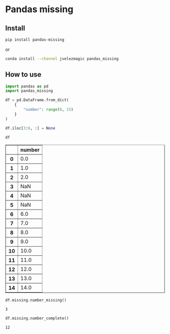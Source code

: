 Pandas missing
================

<!-- WARNING: THIS FILE WAS AUTOGENERATED! DO NOT EDIT! -->

## Install

``` bash
pip install pandas-missing
```

or

``` bash
conda install --channel jvelezmagic pandas_missing
```

## How to use

``` python
import pandas as pd
import pandas_missing
```

``` python
df = pd.DataFrame.from_dict(
    {
        "number": range(0, 15)
    }
)

df.iloc[3:6, :] = None

df
```

<div>
<style scoped>
    .dataframe tbody tr th:only-of-type {
        vertical-align: middle;
    }

    .dataframe tbody tr th {
        vertical-align: top;
    }

    .dataframe thead th {
        text-align: right;
    }
</style>
<table border="1" class="dataframe">
  <thead>
    <tr style="text-align: right;">
      <th></th>
      <th>number</th>
    </tr>
  </thead>
  <tbody>
    <tr>
      <th>0</th>
      <td>0.0</td>
    </tr>
    <tr>
      <th>1</th>
      <td>1.0</td>
    </tr>
    <tr>
      <th>2</th>
      <td>2.0</td>
    </tr>
    <tr>
      <th>3</th>
      <td>NaN</td>
    </tr>
    <tr>
      <th>4</th>
      <td>NaN</td>
    </tr>
    <tr>
      <th>5</th>
      <td>NaN</td>
    </tr>
    <tr>
      <th>6</th>
      <td>6.0</td>
    </tr>
    <tr>
      <th>7</th>
      <td>7.0</td>
    </tr>
    <tr>
      <th>8</th>
      <td>8.0</td>
    </tr>
    <tr>
      <th>9</th>
      <td>9.0</td>
    </tr>
    <tr>
      <th>10</th>
      <td>10.0</td>
    </tr>
    <tr>
      <th>11</th>
      <td>11.0</td>
    </tr>
    <tr>
      <th>12</th>
      <td>12.0</td>
    </tr>
    <tr>
      <th>13</th>
      <td>13.0</td>
    </tr>
    <tr>
      <th>14</th>
      <td>14.0</td>
    </tr>
  </tbody>
</table>
</div>

``` python
df.missing.number_missing()
```

    3

``` python
df.missing.number_complete()
```

    12
